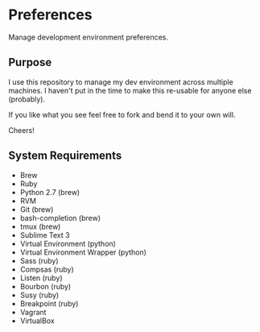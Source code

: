 # Preferences

Manage development environment preferences.

## Purpose

I use this repository to manage my dev environment across multiple machines. I haven't put in the time to make this re-usable for anyone else (probably).

If you like what you see feel free to fork and bend it to your own will.

Cheers!

## System Requirements

- Brew
- Ruby
- Python 2.7 (brew)
- RVM
- Git (brew)
- bash-completion (brew)
- tmux (brew)
- Sublime Text 3
- Virtual Environment (python)
- Virtual Environment Wrapper (python)
- Sass (ruby)
- Compsas (ruby)
- Listen (ruby)
- Bourbon (ruby)
- Susy (ruby)
- Breakpoint (ruby)
- Vagrant
- VirtualBox
